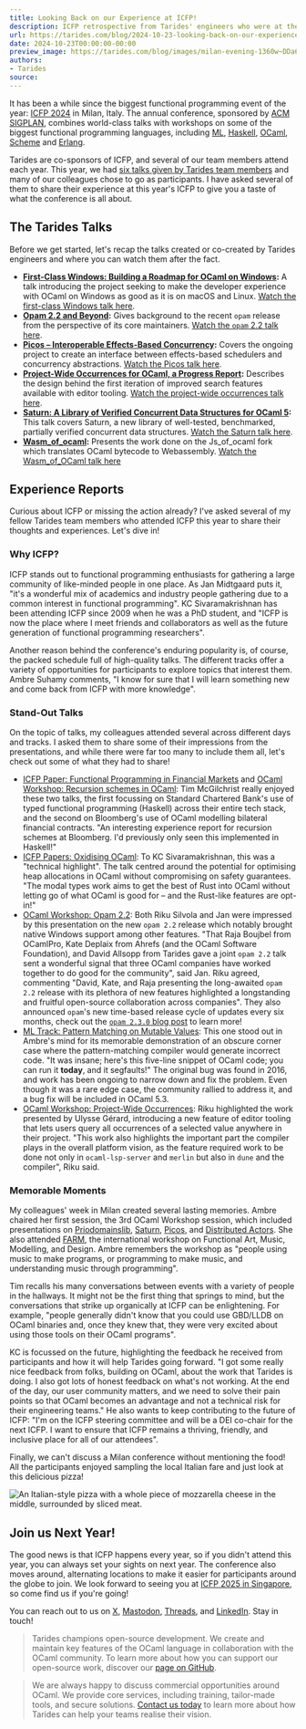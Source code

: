 ```yaml
---
title: Looking Back on our Experience at ICFP!
description: ICFP retrospective from Tarides' engineers who were at the conference
url: https://tarides.com/blog/2024-10-23-looking-back-on-our-experience-at-icfp
date: 2024-10-23T00:00:00-00:00
preview_image: https://tarides.com/blog/images/milan-evening-1360w~DDa62aVG-OJl_hs6vyzXVA.webp
authors:
- Tarides
source:
---
```


<p>It has been a while since the biggest functional programming event of the year: <a href="https://icfp24.sigplan.org/">ICFP 2024</a> in Milan, Italy. The annual conference, sponsored by <a href="http://www.acm.org/">ACM</a> <a href="https://www.sigplan.org/">SIGPLAN</a>, combines world-class talks with workshops on some of the biggest functional programming languages, including <a href="https://en.wikipedia.org/wiki/ML_(programming_language)">ML</a>, <a href="https://www.haskell.org/">Haskell</a>, <a href="https://ocaml.org/">OCaml</a>, <a href="https://www.scheme.org">Scheme</a> and <a href="https://www.erlang.org/">Erlang</a>.</p>
<p>Tarides are co-sponsors of ICFP, and several of our team members attend each year. This year, we had <a href="https://tarides.com/blog/2024-08-30-the-biggest-functional-programming-conference-of-the-year-what-are-we-bringing-to-icfp/">six talks given by Tarides team members</a> and many of our colleagues chose to go as participants. I have asked several of them to share their experience at this year's ICFP to give you a taste of what the conference is all about.</p>
<h2>The Tarides Talks</h2>
<p>Before we get started, let's recap the talks created or co-created by Tarides engineers and where you can watch them after the fact.</p>
<ul>
<li><strong><a href="https://icfp24.sigplan.org/details/ocaml-2024-papers/14/First-Class-Windows-Building-a-Roadmap-for-OCaml-on-Windows">First-Class Windows: Building a Roadmap for OCaml on Windows</a>:</strong> A talk introducing the project seeking to make the developer experience with OCaml on Windows as good as it is on macOS and Linux. <a href="https://www.youtube.com/live/OuQqblCxJ2Y?si=wWzuSV9uJQkdbIq0&amp;t=13527">Watch the first-class Windows talk here</a>.</li>
<li><strong><a href="https://icfp24.sigplan.org/details/ocaml-2024-papers/10/Opam-2-2-and-beyond">Opam 2.2 and Beyond</a>:</strong> Gives background to the recent <code>opam</code> release from the perspective of its core maintainers.  <a href="https://www.youtube.com/live/OuQqblCxJ2Y?si=sre5ToVH0uuCPkUK&amp;t=27421">Watch the <code>opam</code> 2.2 talk here</a>.</li>
<li><strong><a href="https://icfp24.sigplan.org/details/ocaml-2024-papers/5/Picos-Interoperable-effects-based-concurrency">Picos – Interoperable Effects-Based Concurrency</a>:</strong> Covers the ongoing project to create an interface between effects-based schedulers and concurrency abstractions. <a href="https://www.youtube.com/live/OuQqblCxJ2Y?si=jUaZixua3xb6k7jz&amp;t=20132">Watch the Picos talk here</a>.</li>
<li><strong><a href="https://icfp24.sigplan.org/details/ocaml-2024-papers/3/Project-wide-occurrences-for-OCaml-a-progress-report">Project-Wide Occurrences for OCaml, a Progress Report</a>:</strong> Describes the design behind the first iteration of improved search features available with editor tooling. <a href="https://www.youtube.com/live/OuQqblCxJ2Y?si=tCBfDNU4sBctXpv9&amp;t=10943">Watch the project-wide occurrences talk here</a>.</li>
<li><strong><a href="https://icfp24.sigplan.org/details/ocaml-2024-papers/12/Saturn-a-library-of-verified-concurrent-data-structures-for-OCaml-5">Saturn: A Library of Verified Concurrent Data Structures for OCaml 5</a>:</strong> This talk covers Saturn, a new library of well-tested, benchmarked, partially verified concurrent data structures. <a href="https://www.youtube.com/live/OuQqblCxJ2Y?si=4ztpRF2kl-9dcDs2&amp;t=24397">Watch the Saturn talk here</a>.</li>
<li><strong><a href="https://icfp24.sigplan.org/details/mlworkshop-2024-papers/10/Wasm_of_ocaml">Wasm_of_ocaml</a>:</strong> Presents the work done on the Js_of_ocaml fork which translates OCaml bytecode to Webassembly. <a href="https://www.youtube.com/live/KLWiEf3x3kc?si=IssHoUK5TdvBXzbd&amp;t=26981">Watch the Wasm_of_OCaml talk here</a></li>
</ul>
<h2>Experience Reports</h2>
<p>Curious about ICFP or missing the action already? I've asked several of my fellow Tarides team members who attended ICFP this year to share their thoughts and experiences. Let's dive in!</p>
<h3>Why ICFP?</h3>
<p>ICFP stands out to functional programming enthusiasts for gathering a large community of like-minded people in one place. As Jan Midtgaard puts it, "it's a wonderful mix of academics and industry people gathering due to a common interest in functional programming". KC Sivaramakrishnan has been attending ICFP since 2009 when he was a PhD student, and "ICFP is now the place where I meet friends and collaborators as well as the future generation of functional programming researchers".</p>
<p>Another reason behind the conference's enduring popularity is, of course, the packed schedule full of high-quality talks. The different tracks offer a variety of opportunities for participants to explore topics that interest them. Ambre Suhamy comments, "I know for sure that I will learn something new and come back from ICFP with more knowledge".</p>
<h3>Stand-Out Talks</h3>
<p>On the topic of talks, my colleagues attended several across different days and tracks. I asked them to share some of their impressions from the presentations, and while there were far too many to include them all, let's check out some of what they had to share!</p>
<ul>
<li><a href="https://icfp24.sigplan.org/details/icfp-2024-papers/10/Functional-Programming-in-Financial-Markets-Experience-Report-">ICFP Paper: Functional Programming in Financial Markets</a> and <a href="https://icfp24.sigplan.org/details/ocaml-2024-papers/11/Recursion-schemes-in-OCaml-An-experience-report">OCaml Workshop: Recursion schemes in OCaml</a>: Tim McGilchrist really enjoyed these two talks, the first focussing on Standard Chartered Bank's use of typed functional programming (Haskell) across their entire tech stack, and the second on Bloomberg's use of OCaml modelling bilateral financial contracts. "An interesting experience report for recursion schemes at Bloomberg. I'd previously only seen this implemented in Haskell!"</li>
<li><a href="https://icfp24.sigplan.org/details/icfp-2024-papers/19/Oxidizing-OCaml-with-Modal-Memory-Management">ICFP Papers: Oxidising OCaml</a>:  To KC Sivaramakrishnan, this was a "technical highlight". The talk centred around the potential for optimising heap allocations in OCaml without compromising on safety guarantees. "The modal types work aims to get the best of Rust into OCaml without letting go of what OCaml is good for – and the Rust-like features are opt-in!"</li>
<li><a href="https://icfp24.sigplan.org/details/ocaml-2024-papers/10/Opam-2-2-and-beyond">OCaml Workshop: Opam 2.2</a>: Both Riku Silvola and Jan were impressed by this presentation on the new <code>opam 2.2</code> release which notably brought native Windows support among other features. "That Raja Boujbel from OCamlPro, Kate Deplaix from Ahrefs (and the OCaml Software Foundation), and David Allsopp from Tarides gave a joint <code>opam 2.2</code> talk sent a wonderful signal that three OCaml companies have worked together to do good for the community", said Jan. Riku agreed, commenting "David, Kate, and Raja presenting the long-awaited <code>opam 2.2</code> release with its plethora of new features highlighted a longstanding and fruitful open-source collaboration across companies". They also announced <code>opam</code>'s new time-based release cycle of updates every six months, check out the <a href="https://opam.ocaml.org/blog/opam-2-3-0-alpha1/"><code>opam 2.3.0</code> blog post</a> to learn more!</li>
<li><a href="https://icfp24.sigplan.org/details/mlworkshop-2024-papers/8/Pattern-matching-on-mutable-values-danger-">ML Track: Pattern Matching on Mutable Values</a>: This one stood out in Ambre's mind for its memorable demonstration of an obscure corner case where the pattern-matching compiler would generate incorrect code. "It was insane; here's this five-line snippet of OCaml code; you can run it <strong>today</strong>, and it segfaults!" The original bug was found in 2016, and work has been ongoing to narrow down and fix the problem. Even though it was a rare edge case, the community rallied to address it, and a bug fix will be included in OCaml 5.3.</li>
<li><a href="https://icfp24.sigplan.org/details/ocaml-2024-papers/3/Project-wide-occurrences-for-OCaml-a-progress-report">OCaml Workshop: Project-Wide Occurrences</a>: Riku highlighted the work presented by Ulysse Gérard, introducing a new feature of editor tooling that lets users query all occurrences of a selected value anywhere in their project. "This work also highlights the important part the compiler plays in the overall platform vision, as the feature required work to be done not only in <code>ocaml-lsp-server</code> and <code>merlin</code> but also in <code>dune</code> and the compiler", Riku said.</li>
</ul>
<h3>Memorable Moments</h3>
<p>My colleagues' week in Milan created several lasting memories. Ambre chaired her first session, the 3rd OCaml Workshop session, which included presentations on <a href="https://icfp24.sigplan.org/details/ocaml-2024-papers/15/Priodomainslib-Prioritized-Fine-grained-Parallelism-for-Multicore-OCaml">Priodomainslib</a>, <a href="https://icfp24.sigplan.org/details/ocaml-2024-papers/12/Saturn-a-library-of-verified-concurrent-data-structures-for-OCaml-5">Saturn</a>, <a href="https://icfp24.sigplan.org/details/ocaml-2024-papers/5/Picos-Interoperable-effects-based-concurrency">Picos</a>, and <a href="https://icfp24.sigplan.org/details/ocaml-2024-papers/9/Distributed-Actors-in-OCaml">Distributed Actors</a>. She also attended <a href="https://icfp24.sigplan.org/home/farm-2024">FARM</a>, the international workshop on Functional Art, Music, Modelling, and Design. Ambre remembers the workshop as "people using music to make programs, or programming to make music, and understanding music through programming".</p>
<p>Tim recalls his many conversations between events with a variety of people in the hallways. It might not be the first thing that springs to mind, but the conversations that strike up organically at ICFP can be enlightening. For example, "people generally didn't know that you could use GBD/LLDB on OCaml binaries and, once they knew that, they were very excited about using those tools on their OCaml programs".</p>
<p>KC is focussed on the future, highlighting the feedback he received from participants and how it will help Tarides going forward. "I got some really nice feedback from folks, building on OCaml, about the work that Tarides is doing. I also got lots of honest feedback on what's not working. At the end of the day, our user community matters, and we need to solve their pain points so that OCaml becomes an advantage and not a technical risk for their engineering teams." He also wants to keep contributing to the future of ICFP: "I'm on the ICFP steering committee and will be a DEI co-chair for the next ICFP. I want to ensure that ICFP remains a thriving, friendly, and inclusive place for all of our attendees".</p>
<p>Finally, we can't discuss a Milan conference without mentioning the food! All the participants enjoyed sampling the local Italian fare and just look at this delicious pizza!</p>
<p><img src="https://tarides.com/blog/images/pizza-square-1360w~jhmPm2AA1oR5wR0bWzoHUA.webp" sizes="(min-width: 1360px) 1360px, (min-width: 680px) 680px, 100vw" srcset="/blog/images/pizza-square-170w~obqFAzpvi1Cmkw_xZsTP6w.webp 170w, /blog/images/pizza-square-340w~na6j04mV77cnis2HB2qVgg.webp 340w, /blog/images/pizza-square-680w~tDFhzaFXllfippFscfYclg.webp 680w, /blog/images/pizza-square-1360w~jhmPm2AA1oR5wR0bWzoHUA.webp 1360w" alt="An Italian-style pizza with a whole piece of mozzarella cheese in the middle, surrounded by sliced meat."></p>
<h2>Join us Next Year!</h2>
<p>The good news is that ICFP happens every year, so if you didn't attend this year, you can always set your sights on next year. The conference also moves around, alternating locations to make it easier for participants around the globe to join. We look forward to seeing you at <a href="https://icfp25.sigplan.org/">ICFP 2025 in Singapore</a>, so come find us if you're going!</p>
<p>You can reach out to us on <a href="https://twitter.com/tarides_">X</a>, <a href="https://mastodon.social/@tarides">Mastodon</a>, <a href="https://www.threads.net/@taridesltd">Threads</a>, and <a href="https://www.linkedin.com/company/tarides">LinkedIn</a>. Stay in touch!</p>
<blockquote>
<p>Tarides champions open-source development. We create and maintain key features of the OCaml language in collaboration with the OCaml community. To learn more about how you can support our open-source work, discover our <a href="https://github.com/sponsors/tarides">page on GitHub</a>.</p>
</blockquote>
<blockquote>
<p>We are always happy to discuss commercial opportunities around OCaml. We provide core services, including training, tailor-made tools, and secure solutions. <a href="https://tarides.com/contact/">Contact us today</a> to learn more about how Tarides can help your teams realise their vision.</p>
</blockquote>

